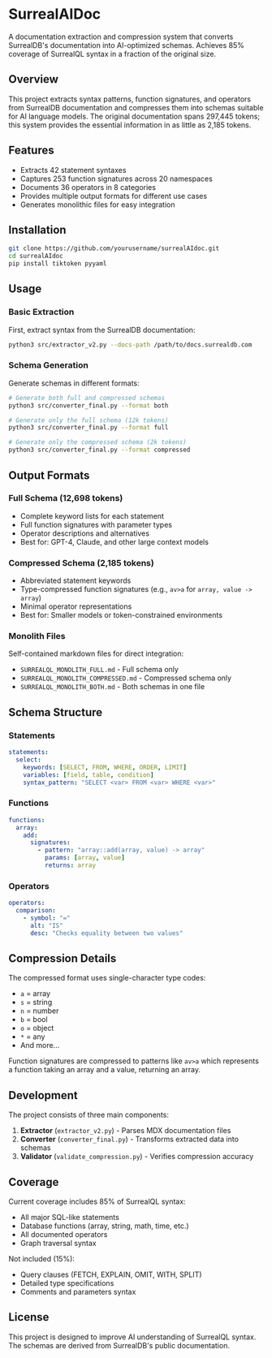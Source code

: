 # SurrealAIDoc

A documentation extraction and compression system that converts SurrealDB's documentation into AI-optimized schemas. Achieves 85% coverage of SurrealQL syntax in a fraction of the original size.

## Overview

This project extracts syntax patterns, function signatures, and operators from SurrealDB documentation and compresses them into schemas suitable for AI language models. The original documentation spans 297,445 tokens; this system provides the essential information in as little as 2,185 tokens.

## Features

- Extracts 42 statement syntaxes
- Captures 253 function signatures across 20 namespaces
- Documents 36 operators in 8 categories
- Provides multiple output formats for different use cases
- Generates monolithic files for easy integration

## Installation

```bash
git clone https://github.com/yourusername/surrealAIdoc.git
cd surrealAIdoc
pip install tiktoken pyyaml
```

## Usage

### Basic Extraction

First, extract syntax from the SurrealDB documentation:

```bash
python3 src/extractor_v2.py --docs-path /path/to/docs.surrealdb.com
```

### Schema Generation

Generate schemas in different formats:

```bash
# Generate both full and compressed schemas
python3 src/converter_final.py --format both

# Generate only the full schema (12k tokens)
python3 src/converter_final.py --format full

# Generate only the compressed schema (2k tokens)
python3 src/converter_final.py --format compressed
```

## Output Formats

### Full Schema (12,698 tokens)
- Complete keyword lists for each statement
- Full function signatures with parameter types
- Operator descriptions and alternatives
- Best for: GPT-4, Claude, and other large context models

### Compressed Schema (2,185 tokens)
- Abbreviated statement keywords
- Type-compressed function signatures (e.g., `av>a` for `array, value -> array`)
- Minimal operator representations
- Best for: Smaller models or token-constrained environments

### Monolith Files
Self-contained markdown files for direct integration:
- `SURREALQL_MONOLITH_FULL.md` - Full schema only
- `SURREALQL_MONOLITH_COMPRESSED.md` - Compressed schema only
- `SURREALQL_MONOLITH_BOTH.md` - Both schemas in one file

## Schema Structure

### Statements
```yaml
statements:
  select:
    keywords: [SELECT, FROM, WHERE, ORDER, LIMIT]
    variables: [field, table, condition]
    syntax_pattern: "SELECT <var> FROM <var> WHERE <var>"
```

### Functions
```yaml
functions:
  array:
    add:
      signatures:
        - pattern: "array::add(array, value) -> array"
          params: [array, value]
          returns: array
```

### Operators
```yaml
operators:
  comparison:
    - symbol: "="
      alt: "IS"
      desc: "Checks equality between two values"
```

## Compression Details

The compressed format uses single-character type codes:
- `a` = array
- `s` = string  
- `n` = number
- `b` = bool
- `o` = object
- `*` = any
- And more...

Function signatures are compressed to patterns like `av>a` which represents a function taking an array and a value, returning an array.

## Development

The project consists of three main components:

1. **Extractor** (`extractor_v2.py`) - Parses MDX documentation files
2. **Converter** (`converter_final.py`) - Transforms extracted data into schemas
3. **Validator** (`validate_compression.py`) - Verifies compression accuracy

## Coverage

Current coverage includes 85% of SurrealQL syntax:
- All major SQL-like statements
- Database functions (array, string, math, time, etc.)
- All documented operators
- Graph traversal syntax

Not included (15%):
- Query clauses (FETCH, EXPLAIN, OMIT, WITH, SPLIT)
- Detailed type specifications
- Comments and parameters syntax

## License

This project is designed to improve AI understanding of SurrealQL syntax. The schemas are derived from SurrealDB's public documentation.
